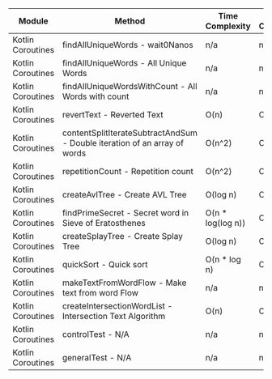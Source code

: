 | Module | Method | Time Complexity | Space Complexity | Repetitions | Measured Duration | Machine |
|---|---|---|---|---|---|---|
| Kotlin Coroutines | findAllUniqueWords - wait0Nanos | n/a | n/a | 2 | 16 | Prototype |
| Kotlin Coroutines | findAllUniqueWords - All Unique Words | n/a | n/a | 10000 | 3911 | Prototype |
| Kotlin Coroutines | findAllUniqueWordsWithCount - All Words with count | n/a | n/a | 10000 | 1268 | Prototype |
| Kotlin Coroutines | revertText - Reverted Text | O(n) | O(1) | 10000 | 844 | Prototype |
| Kotlin Coroutines | contentSplitIterateSubtractAndSum - Double iteration of an array of words | O(n^2) | O(1) | 10000 | 2987 | Prototype |
| Kotlin Coroutines | repetitionCount - Repetition count | O(n^2) | O(n) | 10000 | 2470 | Prototype |
| Kotlin Coroutines | createAvlTree - Create AVL Tree | O(log n) | O(n) | 10000 | 1577 | Prototype |
| Kotlin Coroutines | findPrimeSecret - Secret word in Sieve of Eratosthenes | O(n * log(log n)) | O(n) | 10000 | 2593 | Prototype |
| Kotlin Coroutines | createSplayTree - Create Splay Tree | O(log n) | O(n) | 10000 | 530 | Prototype |
| Kotlin Coroutines | quickSort - Quick sort | O(n * log n) | O(log n) | 10000 | 4075 | Prototype |
| Kotlin Coroutines | makeTextFromWordFlow - Make text from word Flow | n/a | n/a | 10000 | 614 | Prototype |
| Kotlin Coroutines | createIntersectionWordList - Intersection Text Algorithm | O(n) | O(n) | 10000 | 299 | Prototype |
| Kotlin Coroutines | controlTest - N/A | n/a | n/a | 10000 | 463 | Prototype |
| Kotlin Coroutines | generalTest - N/A | n/a | n/a | 10000 | 46 | Prototype |
